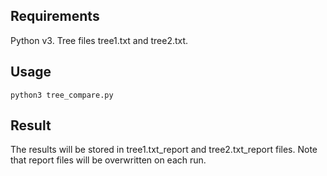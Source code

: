 Requirements
-----------------------
Python v3. Tree files tree1.txt and tree2.txt.

Usage
-----------------------

`python3 tree_compare.py`

Result
-----------------------

The results will be stored in tree1.txt_report and tree2.txt_report files.
Note that report files will be overwritten on each run.